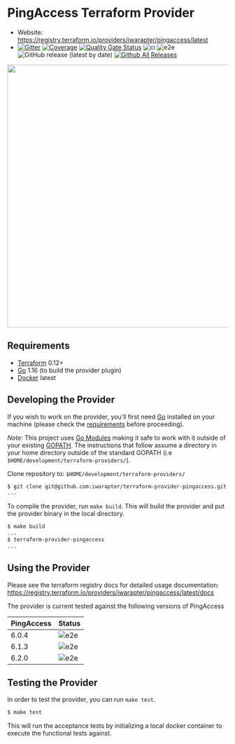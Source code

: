 PingAccess Terraform Provider
==================

- Website: https://registry.terraform.io/providers/iwarapter/pingaccess/latest
- [![Gitter](https://badges.gitter.im/iwarapter/terraform-provider-pingaccess.svg)](https://gitter.im/iwarapter/terraform-provider-pingaccess?utm_source=badge&utm_medium=badge&utm_campaign=pr-badge)
  [![Coverage](https://sonarcloud.io/api/project_badges/measure?project=github.com.iwarapter.terraform-provider-pingaccess&metric=coverage)](https://sonarcloud.io/dashboard?id=github.com.iwarapter.terraform-provider-pingaccess)
  [![Quality Gate Status](https://sonarcloud.io/api/project_badges/measure?project=github.com.iwarapter.terraform-provider-pingaccess&metric=alert_status)](https://sonarcloud.io/dashboard?id=github.com.iwarapter.terraform-provider-pingaccess)
  ![ci](https://github.com/iwarapter/terraform-provider-pingaccess/workflows/ci/badge.svg)
  ![e2e](https://github.com/iwarapter/terraform-provider-pingaccess/workflows/e2e/badge.svg)
  ![GitHub release (latest by date)](https://img.shields.io/github/v/release/iwarapter/terraform-provider-pingaccess)
  [![Github All Releases](https://img.shields.io/github/downloads/iwarapter/terraform-provider-pingaccess/total.svg)]()

<img src="https://cdn.rawgit.com/hashicorp/terraform-website/master/content/source/assets/images/logo-hashicorp.svg" width="600px">

Requirements
------------

- [Terraform](https://www.terraform.io/downloads.html) 0.12+
- [Go](https://golang.org/doc/install) 1.16 (to build the provider plugin)
- [Docker](https://www.docker.com/products/docker-desktop) latest

Developing the Provider
---------------------

If you wish to work on the provider, you'll first need [Go](http://www.golang.org) installed on your machine (please check the [requirements](https://github.com/iwarapter/terraform-provider-pingaccess#requirements) before proceeding).

*Note:* This project uses [Go Modules](https://blog.golang.org/using-go-modules) making it safe to work with it outside of your existing [GOPATH](http://golang.org/doc/code.html#GOPATH). The instructions that follow assume a directory in your home directory outside of the standard GOPATH (i.e `$HOME/development/terraform-providers/`).

Clone repository to: `$HOME/development/terraform-providers/`

```sh
$ git clone git@github.com:iwarapter/terraform-provider-pingaccess.git
...
```

To compile the provider, run `make build`. This will build the provider and put the provider binary in the local directory.

```sh
$ make build
...
$ terraform-provider-pingaccess
...
```

Using the Provider
----------------------

Please see the terraform registry docs for detailed usage documentation:
https://registry.terraform.io/providers/iwarapter/pingaccess/latest/docs

The provider is current tested against the following versions of PingAccess

| PingAccess | Status |
|------------|--------|
| 6.0.4 | ![e2e](https://github.com/iwarapter/terraform-provider-pingaccess/workflows/e2e/badge.svg)|
| 6.1.3 | ![e2e](https://github.com/iwarapter/terraform-provider-pingaccess/workflows/e2e/badge.svg)|
| 6.2.0 | ![e2e](https://github.com/iwarapter/terraform-provider-pingaccess/workflows/e2e/badge.svg)|

Testing the Provider
---------------------------

In order to test the provider, you can run `make test`.

```sh
$ make test
```

This will run the acceptance tests by initializing a local docker container to execute the functional tests against.
